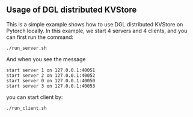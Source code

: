 ## Usage of DGL distributed KVStore

This is a simple example shows how to use DGL distributed KVStore on Pytorch locally. In this example, we start 4 servers and 4 clients, and you can first run the command:

    ./run_server.sh

And when you see the message

    start server 1 on 127.0.0.1:40051
    start server 2 on 127.0.0.1:40052
    start server 0 on 127.0.0.1:40050
    start server 3 on 127.0.0.1:40053

you can start client by:

    ./run_client.sh
    
